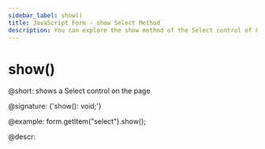 ```yaml
---
sidebar_label: show()
title: JavaScript Form - show Select Method 
description: You can explore the show method of the Select control of Form in the documentation of the DHTMLX JavaScript UI library. Browse developer guides and API reference, try out code examples and live demos, and download a free 30-day evaluation version of DHTMLX Suite.
---
```


# show()

@short: shows a Select control on the page

@signature: {'show(): void;'}

@example:
form.getItem("select").show();

@descr:
